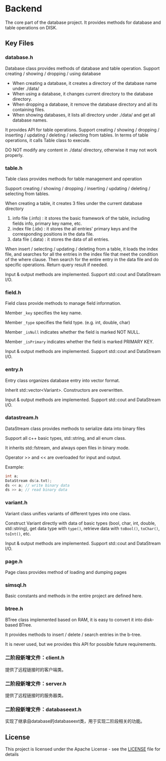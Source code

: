 # Backend 

The core part of the database project. It provides methods for database and table operations on DISK. 

## Key Files

### database.h

Database class provides methods of database and table operation. Support creating / showing / dropping / using database

- When creating a database, it creates a directory of the database name under ./data/
- When using a database, it changes current directory to the database directory.
- When dropping a database, it remove the database directory and all its containing files.
- When showing databases, it lists all directory under ./data/ and get all database names. 

It provides API for table operations. Support creating / showing / dropping / inserting / updating / deleting / selecting from tables. In terms of table operations, it calls Table class to execute.

DO NOT modify any content in ./data/ directory, otherwise it may not work properly. 

### table.h

Table class provides methods for table management and operation

Support creating / showing / dropping / inserting / updating / deleting / selecting from tables.

When creating a table, it creates 3 files under the current database directory

1. info file  (.info) : it stores the basic framework of the table, including fields info, primary key name, etc.
2. index file (.idx)  : it stores the all entries' primary keys and the corresponding positions in the data file.
3. data file  (.data) : it stores the data of all entries.

When insert / selecting / updating / deleting from a table, it loads the index file, and searches for all the entries in the index file that meet the condition of the where clause. Then search for the entire entry in the data file and do specific operations. Return query result if needed. 

Input & output methods are implemented. Support std::cout and DataStream I/O.

### field.h

Field class provide methods to manage field information.

Member `_key` specifies the key name.

Member `_type` specifies the field type. (e.g. int, double, char)

Member `_isNull` indicates whether the field is marked NOT NULL.

Member `_isPrimary` indicates whether the field is marked PRIMARY KEY.

Input & output methods are implemented. Support std::cout and DataStream I/O.

### entry.h

Entry class organizes database entry into vector format.

Inherit std::vector\<Variant\>. Constructors are overwritten.

Input & output methods are implemented. Support std::cout and DataStream I/O.

### datastream.h

DataStream class provides methods to serialize data into binary files

Support all c++ basic types, std::string, and all enum class.

It inherits std::fstream, and always open files in binary mode.

Operator >> and << are overloaded for input and output.

Example: 

```cpp
int a;
DataStream ds(a.txt);
ds << a; // write binary data
ds >> a; // read binary data
```

### variant.h

Variant class unifies variants of different types into one class.

Construct Variant directly with data of basic types (bool, char, int, double, std::string), get data type with `type()`, retrieve data with `toBool()`, `toChar()`, `toInt()`, etc.

Input & output methods are implemented. Support std::cout and DataStream I/O.

### page.h

Page class provides method of loading and dumping pages

### simsql.h

Basic constants and methods in the entire project are defined here.

### btree.h

BTree class implemented based on RAM, it is easy to convert it into disk-based BTree. 

It provides methods to insert / delete / search entries in the b-tree. 

It is never used, but we provides this API for possible future requirements. 

### 二阶段新增文件：client.h

提供了远程链接时的客户端类。

### 二阶段新增文件：server.h

提供了远程链接时的服务器类。

### 二阶段新增文件：databaseext.h

实现了继承自database的databaseext类，用于实现二阶段相关的功能。

## License

This project is licensed under the Apache License - see the [LICENSE](../../LICENSE) file for details
